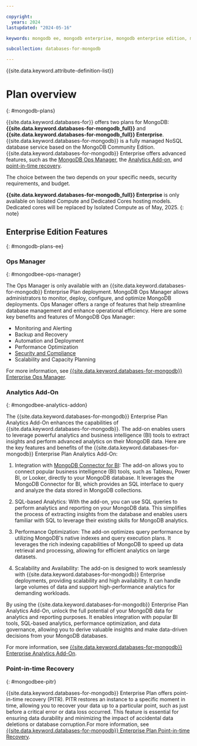 ```yaml
---

copyright:
  years: 2024
lastupdated: "2024-05-16"

keywords: mongodb ee, mongodb enterprise, mongodb enterprise edition, mongodb eneterprise plan

subcollection: databases-for-mongodb

---
```


{{site.data.keyword.attribute-definition-list}}

# Plan overview 
{: #mongodb-plans}

{{site.data.keyword.databases-for}} offers two plans for MongoDB: **{{site.data.keyword.databases-for-mongodb_full}}** and **{{site.data.keyword.databases-for-mongodb_full}} Enterprise**. {{site.data.keyword.databases-for-mongodb}} is a fully managed NoSQL database service based on the MongoDB Community Edition. {{site.data.keyword.databases-for-mongodb}} Enterprise offers advanced features, such as the [MongoDB Ops Manager](#ops-manager), the [Analytics Add-on](#analytics-add-on), and [point-in-time recovery](#point-in-time-recovery).

The choice between the two depends on your specific needs, security requirements, and budget.

**{{site.data.keyword.databases-for-mongodb_full}} Enterprise** is only available on Isolated Compute and Dedicated Cores hosting models. Dedicated cores will be replaced by Isolated Compute as of May, 2025.
{: note}

## Enterprise Edition Features
{: #mongodb-plans-ee}

### Ops Manager
{: #mongodbee-ops-manager}

The Ops Manager is only available with an {{site.data.keyword.databases-for-mongodb}} Enterprise Plan deployment. MongoDB Ops Manager allows administrators to monitor, deploy, configure, and optimize MongoDB deployments. Ops Manager offers a range of features that help streamline database management and enhance operational efficiency. Here are some key benefits and features of MongoDB Ops Manager:

- Monitoring and Alerting
- Backup and Recovery
- Automation and Deployment
- Performance Optimization
- [Security and Compliance](/docs/databases-for-mongodb?topic=databases-for-mongodb-manage-security-compliance&interface=api)
- Scalability and Capacity Planning

For more information, see [{{site.data.keyword.databases-for-mongodb}} Enterprise Ops Manager](/docs/databases-for-mongodb?topic=databases-for-mongodb-ops-manager).

### Analytics Add-On
{: #mongodbee-analytics-addon}

The {{site.data.keyword.databases-for-mongodb}} Enterprise Plan Analytics Add-On enhances the capabilities of {{site.data.keyword.databases-for-mongodb}}. The add-on enables users to leverage powerful analytics and business intelligence (BI) tools to extract insights and perform advanced analytics on their MongoDB data. Here are the key features and benefits of the {{site.data.keyword.databases-for-mongodb}} Enterprise Plan Analytics Add-On:

1. Integration with [MongoDB Connector for BI](/docs/databases-for-mongodb?topic=databases-for-mongodb-mongodbee-analytics&interface=api#mongodbee-analytics-connector-bi): The add-on allows you to connect popular business intelligence (BI) tools, such as Tableau, Power BI, or Looker, directly to your MongoDB database. It leverages the MongoDB Connector for BI, which provides an SQL interface to query and analyze the data stored in MongoDB collections.

2. SQL-based Analytics: With the add-on, you can use SQL queries to perform analytics and reporting on your MongoDB data. This simplifies the process of extracting insights from the database and enables users familiar with SQL to leverage their existing skills for MongoDB analytics.

4. Performance Optimization: The add-on optimizes query performance by utilizing MongoDB's native indexes and query execution plans. It leverages the rich indexing capabilities of MongoDB to speed up data retrieval and processing, allowing for efficient analytics on large datasets.

6. Scalability and Availability: The add-on is designed to work seamlessly with {{site.data.keyword.databases-for-mongodb}} Enterprise deployments, providing scalability and high availability. It can handle large volumes of data and support high-performance analytics for demanding workloads.

By using the {{site.data.keyword.databases-for-mongodb}} Enterprise Plan Analytics Add-On, unlock the full potential of your MongoDB data for analytics and reporting purposes. It enables integration with popular BI tools, SQL-based analytics, performance optimization, and data governance, allowing you to derive valuable insights and make data-driven decisions from your MongoDB databases.

For more information, see [{{site.data.keyword.databases-for-mongodb}} Enterprise Analytics Add-On](/docs/databases-for-mongodb?topic=databases-for-mongodb-mongodbee-analytics).

### Point-in-time Recovery
{: #mongodbee-pitr}

{{site.data.keyword.databases-for-mongodb}} Enterprise Plan offers point-in-time recovery (PITR). PITR restores an instance to a specific moment in time, allowing you to recover your data up to a particular point, such as just before a critical error or data loss occurred. This feature is essential for ensuring data durability and minimizing the impact of accidental data deletions or database corruption.For more information, see [{{site.data.keyword.databases-for-mongodb}} Enterprise Plan Point-in-time Recovery](/docs/databases-for-mongodb?topic=databases-for-mongodb-pitr).
